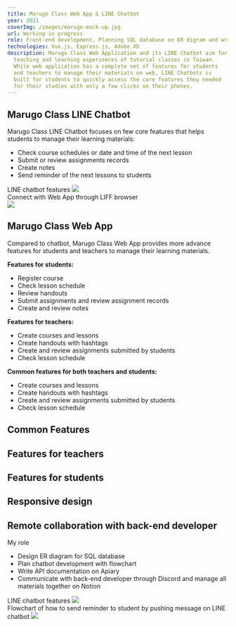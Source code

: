 ```yaml
---
title: Marugo Class Web App & LINE Chatbot
year: 2021
coverImg: /images/marugo-mock-up.jpg
url: Working in progress
role: Front-end development, Planning SQL database on ER digram and writing API doc for back-end developer, UI/UX design
technologies: Vue.js, Express.js, Adobe XD
description: Marugo Class Web Application and its LINE Chatbot aim for improving
  teaching and learning experiences of tutorial classes in Taiwan.
  While web application has a complete set of features for students
  and teachers to manage their materials on web, LINE Chatbots is
  built for students to quickly access the core features they needed
  for their studies with only a few clicks on their phones.
---
```


## Marugo Class LINE Chatbot

<section class="mb-20">

Marugo Class LINE Chatbot focuses on few core features that helps students to manage their learning materials:

- Check course schedules or date and time of the next lesson
- Submit or review assignments records
- Create notes
- Send reminder of the next lessons to students

</section>

<section class="mb-20">
    <span class="caption">LINE chatbot features</span>
    <img src="/images/show_next_lesson_and_reminder.jpg">
</section>

<section>
    <div class="caption">Connect with Web App through LIFF browser</div>
    <img src="/images/show_liff.jpg">
</section>

<section class="mb-20">

## Marugo Class Web App

<p class="mb-18">
Compared to chatbot, Marugo Class Web App provides more advance features for students and teachers to manage their learning materials.
</p>

**Features for students:**

- Register course
- Check lesson schedule
- Review handouts
- Submit assignments and review assignment records
- Create and review notes

**Features for teachers:**

- Create courses and lessons
- Create handouts with hashtags
- Create and review assignments submitted by students
- Check lesson schedule

**Common features for both teachers and students:**

- Create courses and lessons
- Create handouts with hashtags
- Create and review assignments submitted by students
- Check lesson schedule

</section>

<section>

## Common Features

<image-wrap :images="[{url: '/images/teacher-my-coourses.jpg', caption: 'Review all material'}, 
{url: '/images/teacher_schedule.jpg', caption: 'Schedule of all lessons'}]">
</image-wrap>

</section>

<section>

## Features for teachers

<image-wrap :images="[{url: '/images/teacher_edit_lesson.jpg', caption: 'Create, edit or delete lesson'}, 
{url: '/images/teacher_create_course.jpg', caption: 'Create, edit or delete course'}]">
</image-wrap>

<image-wrap :images="[{url: '/images/teacher_grade_assignment.jpg', caption: `Review student's assignment`}, 
{url: '/images/teacher_all_lessons.jpg', caption: 'Review all lessons'}]">
</image-wrap>

</section>

<section>

## Features for students

<image-wrap :images="[
{url: '/images/student_submit_assignment.jpg', caption: 'Submit assignment'}, 
{url: '/images/student_review_handout.jpg', caption: `Review lesson's handout`}
]">
</image-wrap>

<image-wrap :images="[
{url: '/images/student_reminder.jpg', caption: 'Enable or disable reminder'}, 
{url: '/images/student_register_course.jpg', caption: 'Register course'}
]">
</image-wrap>

</section>

<section>

## Responsive design

<image-wrap :images="[
{url: '/images/login_mobile.png'},
{url: '/images/student_register_course_mobile.png'},
{url: '/images/student_handout_mobile.png'},
{url: '/images/student_review_handout_lightbox_mobile.png'},
]" :is-responsive="false"> </image-wrap>

</section>

<section class="mb-20">

## Remote collaboration with back-end developer

My role

- Design ER diagram for SQL database
- Plan chatbot development with flowchart
- Write API documentation on Apiary
- Communicate with back-end developer through Discord and manage all materials together on Notion

</section>

<section class="mb-20">
    <span class="caption">LINE chatbot features</span>
    <img src="/images/LIFF-APP---ER-diagram---0616.jpg">
</section>

<section class="mb-20">
    <span class="caption">Flowchart of how to send reminder to student by pushing message on LINE chatbot</span>
    <img src="/images/liff_flowchart.jpg">
</section>
